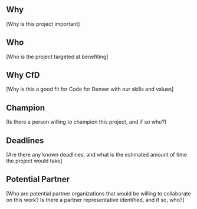 ## Why
[Why is this project important]

## Who
[Who is the project targeted at benefiting]

## Why CfD
[Why is this a good fit for Code for Denver with our skills and values]

## Champion
[Is there a person willing to champion this project, and if so who?]

## Deadlines
[Are there any known deadlines, and what is the estimated amount of time the project would take]

## Potential Partner
[Who are potential partner organizations that would be willing to collaborate on this work?
Is there a partner representative identified, and if so, who?]
